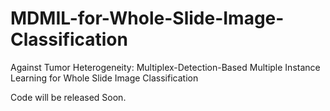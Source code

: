 # MDMIL-for-Whole-Slide-Image-Classification
Against Tumor Heterogeneity: Multiplex-Detection-Based Multiple Instance Learning for Whole Slide Image Classification

Code will be released Soon. 
